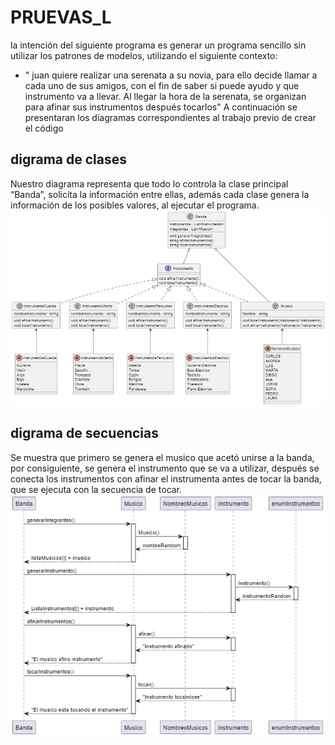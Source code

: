 # PRUEVAS_L
la intención del siguiente programa es generar un programa sencillo sin utilizar los patrones de modelos, utilizando el siguiente contexto:
* " juan quiere realizar una serenata a su novia, para ello decide llamar a cada uno de sus amigos, con el fin de saber si puede ayudo y que instrumento va a llevar. Al llegar la hora de la serenata, se organizan para afinar sus instrumentos después tocarlos"
A continuación se presentaran los diagramas correspondientes al trabajo previo de crear el código

## digrama de clases
Nuestro diagrama representa que todo lo controla la clase principal “Banda”, solicita la información entre ellas, además cada clase genera la información de los posibles valores, al ejecutar el programa.
![MARCADO 1](/diagramas/Diagrama_de_clases.jpeg)
## digrama de secuencias
Se muestra que primero se genera el musico que acetó unirse a la banda, por consiguiente, se genera el instrumento que se va a utilizar, después se conecta los instrumentos con afinar el instrumenta antes de tocar la banda, que se ejecuta con la secuencia de tocar.
![MARCADO 2](/diagramas/Diagrama_de_secuencia.jpeg)

